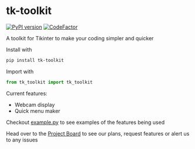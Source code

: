 # tk-toolkit

[![PyPI version](https://badge.fury.io/py/tk-toolkit.svg)](https://badge.fury.io/py/tk-toolkit) [![CodeFactor](https://www.codefactor.io/repository/github/jonathan-0101/tk-toolkit/badge?s=7a501acce2bc1d0dafcbc904949f82bde00ff82e)](https://www.codefactor.io/repository/github/jonathan-0101/tk-toolkit)

A toolkit for Tikinter to make your coding simpler and quicker

Install with

```bash
pip install tk-toolkit
```

Import with

```python
from tk_toolkit import tk_toolkit
```

Current features:

- Webcam display
- Quick menu maker

Checkout [example.py](https://github.com/Jonathan-0101/tk-toolkit/blob/main/example.py) to see examples of the features being used

Head over to the [Project Board](https://github.com/Jonathan-0101/tk-toolkit/projects/1) to see our plans, request features or alert us to any issues
